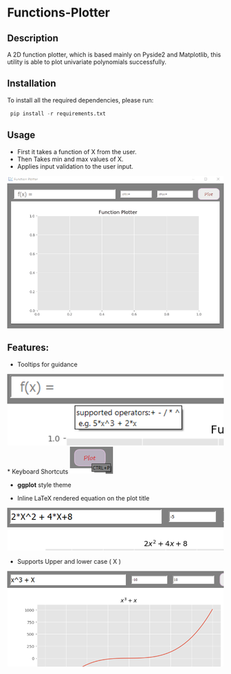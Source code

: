 # Functions-Plotter

## Description
A 2D function plotter, which is based mainly on Pyside2 and Matplotlib, this utility  is able to plot univariate polynomials successfully.


## Installation
To install all the required dependencies, please run:
```python
 pip install -r requirements.txt
```
## Usage
* First it takes a function of X from the user.
* Then Takes min and max values of X.
* Applies input validation to the user input.
<img src="Resources/g1.gif" width=1000>

## Features:
* Tooltips for guidance
<img src="Resources/tooltip.png" width=1000 >
* Keyboard Shortcuts

<img src="Resources/shortcut.png"  width=100 >

* **ggplot** style theme

* Inline LaTeX rendered equation on the plot title
<img src="Resources/tex.png" >

* Supports Upper and lower case ( X )
<img src="Resources/cases.png" >

